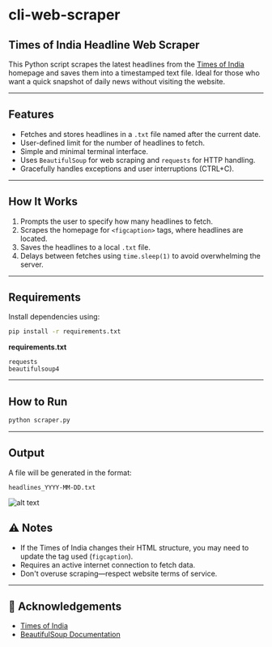 # cli-web-scraper

## Times of India Headline Web Scraper

This Python script scrapes the latest headlines from the [Times of India](https://timesofindia.indiatimes.com/) homepage and saves them into a timestamped text file. Ideal for those who want a quick snapshot of daily news without visiting the website.

---

## Features

- Fetches and stores headlines in a `.txt` file named after the current date.
- User-defined limit for the number of headlines to fetch.
- Simple and minimal terminal interface.
- Uses `BeautifulSoup` for web scraping and `requests` for HTTP handling.
- Gracefully handles exceptions and user interruptions (CTRL+C).

---

## How It Works

1. Prompts the user to specify how many headlines to fetch.
2. Scrapes the homepage for `<figcaption>` tags, where headlines are located.
3. Saves the headlines to a local `.txt` file.
4. Delays between fetches using `time.sleep(1)` to avoid overwhelming the server.

---

## Requirements

Install dependencies using:

```bash
pip install -r requirements.txt
```

**requirements.txt**

```
requests
beautifulsoup4
```

---

## How to Run

```bash
python scraper.py
```

---

## Output

A file will be generated in the format:

```
headlines_YYYY-MM-DD.txt
```

![alt text](https://res.cloudinary.com/ddrbrwcvz/image/upload/v1754554444/Screenshot_2686_ir1hkr.png)

## ⚠️ Notes

- If the Times of India changes their HTML structure, you may need to update the tag used (`figcaption`).
- Requires an active internet connection to fetch data.
- Don't overuse scraping—respect website terms of service.

---

## 🙌 Acknowledgements

- [Times of India](https://timesofindia.indiatimes.com/)
- [BeautifulSoup Documentation](https://www.crummy.com/software/BeautifulSoup/bs4/doc/)
